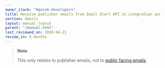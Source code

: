 ```yaml
---
owner_slack: "#govuk-developers"
title: Receive publisher emails from Email Alert API in integration and staging
section: Emails
layout: manual_layout
parent: "/manual.html"
last_reviewed_on: 2020-04-21
review_in: 6 months
---
```


> **Note**
>
> This only relates to publisher emails, not to [public facing emails].

[public facing emails]: /receive-public-facing-emails-from-email-alert-api-in-integration-and-staging.html
